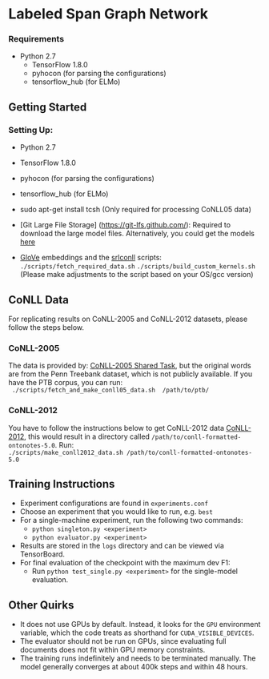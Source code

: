 # Labeled Span Graph Network

### Requirements
* Python 2.7
  * TensorFlow 1.8.0
  * pyhocon (for parsing the configurations)
  * tensorflow_hub (for ELMo)

## Getting Started
### Setting Up:
* Python 2.7
* TensorFlow 1.8.0
* pyhocon (for parsing the configurations)
* tensorflow_hub (for ELMo)

* sudo apt-get install tcsh (Only required for processing CoNLL05 data)
* [Git Large File Storage] (https://git-lfs.github.com/): Required to download the large model files. Alternatively, you could get the models [here](https://drive.google.com/drive/folders/1TPpXx1-0TDL-hcMDa0b6fwmvn2HIp-yk?usp=sharing)
* [GloVe](https://nlp.stanford.edu/projects/glove/) embeddings and the [srlconll](http://www.lsi.upc.edu/~srlconll/soft.html) scripts:  
`./scripts/fetch_required_data.sh`
`./scripts/build_custom_kernels.sh` (Please make adjustments to the script based on your OS/gcc version)


## CoNLL Data
For replicating results on CoNLL-2005 and CoNLL-2012 datasets, please follow the steps below.

### CoNLL-2005
The data is provided by:
[CoNLL-2005 Shared Task](http://www.lsi.upc.edu/~srlconll/soft.html),
but the original words are from the Penn Treebank dataset, which is not publicly available.
If you have the PTB corpus, you can run:  
` ./scripts/fetch_and_make_conll05_data.sh  /path/to/ptb/`  

### CoNLL-2012
You have to follow the instructions below to get CoNLL-2012 data
[CoNLL-2012](http://cemantix.org/data/ontonotes.html), this would result in a directory called `/path/to/conll-formatted-ontonotes-5.0`.
Run:  
`./scripts/make_conll2012_data.sh /path/to/conll-formatted-ontonotes-5.0`

## Training Instructions

* Experiment configurations are found in `experiments.conf`
* Choose an experiment that you would like to run, e.g. `best`
* For a single-machine experiment, run the following two commands:
  * `python singleton.py <experiment>`
  * `python evaluator.py <experiment>`
* Results are stored in the `logs` directory and can be viewed via TensorBoard.
* For final evaluation of the checkpoint with the maximum dev F1:
  * Run `python test_single.py <experiment>` for the single-model evaluation.

## Other Quirks

* It does not use GPUs by default. Instead, it looks for the `GPU` environment variable, which the code treats as shorthand for `CUDA_VISIBLE_DEVICES`.
* The evaluator should not be run on GPUs, since evaluating full documents does not fit within GPU memory constraints.
* The training runs indefinitely and needs to be terminated manually. The model generally converges at about 400k steps and within 48 hours.
